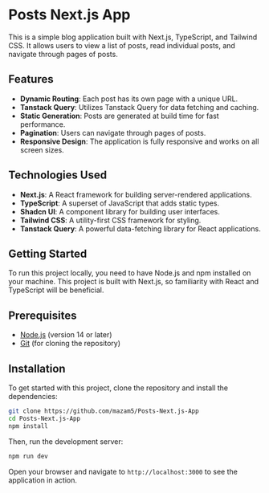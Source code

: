 # Posts Next.js App

This is a simple blog application built with Next.js, TypeScript, and Tailwind CSS. It allows users to view a list of posts, read individual posts, and navigate through pages of posts.

## Features

- **Dynamic Routing**: Each post has its own page with a unique URL.
- **Tanstack Query**: Utilizes Tanstack Query for data fetching and caching.
- **Static Generation**: Posts are generated at build time for fast performance.
- **Pagination**: Users can navigate through pages of posts.
- **Responsive Design**: The application is fully responsive and works on all screen sizes.

## Technologies Used

- **Next.js**: A React framework for building server-rendered applications.
- **TypeScript**: A superset of JavaScript that adds static types.
- **Shadcn UI**: A component library for building user interfaces.
- **Tailwind CSS**: A utility-first CSS framework for styling.
- **Tanstack Query**: A powerful data-fetching library for React applications.

## Getting Started

To run this project locally, you need to have Node.js and npm installed on your machine. This project is built with Next.js, so familiarity with React and TypeScript will be beneficial.

## Prerequisites

- [Node.js](https://nodejs.org/) (version 14 or later)
- [Git](https://git-scm.com/) (for cloning the repository)

## Installation

To get started with this project, clone the repository and install the dependencies:

```bash
git clone https://github.com/mazam5/Posts-Next.js-App
cd Posts-Next.js-App
npm install
```

Then, run the development server:

```bash
npm run dev
```

Open your browser and navigate to `http://localhost:3000` to see the application in action.
